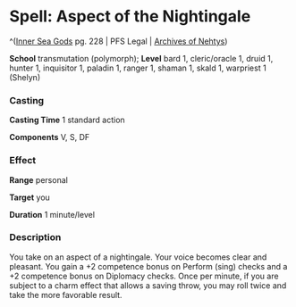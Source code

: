 # Spell: Aspect of the Nightingale

^([Inner Sea Gods][ss-aspect-of-the-nightingale] pg. 228 | PFS Legal | [Archives of Nehtys][sn-aspect-of-the-nightingale])

**School** transmutation (polymorph); **Level** bard 1, cleric/oracle 1, druid 1, hunter 1, inquisitor 1, paladin 1, ranger 1, shaman 1, skald 1, warpriest 1 (Shelyn)

### Casting

**Casting Time** 1 standard action  

**Components** V, S, DF

### Effect

**Range** personal  

**Target** you  

**Duration** 1 minute/level

### Description

You take on an aspect of a nightingale. Your voice becomes clear and pleasant. You gain a +2 competence bonus on Perform (sing) checks and a +2 competence bonus on Diplomacy checks. Once per minute, if you are subject to a charm effect that allows a saving throw, you may roll twice and take the more favorable result.

[ss-aspect-of-the-nightingale]: http://paizo.com/products/btpy94wj
[sn-aspect-of-the-nightingale]: http://www.archivesofnethys.com/SpellDisplay.aspx?ItemName=Aspect%20of%20the%20Nightingale
